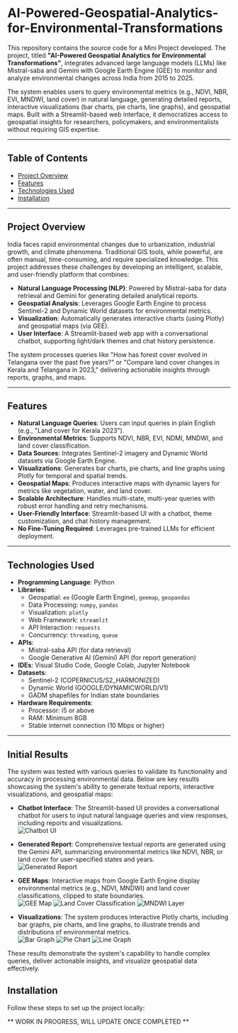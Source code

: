 # AI-Powered-Geospatial-Analytics-for-Environmental-Transformations


This repository contains the source code for a Mini Project developed. The project, titled **"AI-Powered Geospatial Analytics for Environmental Transformations"**, integrates advanced large language models (LLMs) like Mistral-saba and Gemini with Google Earth Engine (GEE) to monitor and analyze environmental changes across India from 2015 to 2025.

The system enables users to query environmental metrics (e.g., NDVI, NBR, EVI, MNDWI, land cover) in natural language, generating detailed reports, interactive visualizations (bar charts, pie charts, line graphs), and geospatial maps. Built with a Streamlit-based web interface, it democratizes access to geospatial insights for researchers, policymakers, and environmentalists without requiring GIS expertise.

---

## Table of Contents
- [Project Overview](#project-overview)
- [Features](#features)
- [Technologies Used](#technologies-used)
- [Installation](#installation)

---

## Project Overview
India faces rapid environmental changes due to urbanization, industrial growth, and climate phenomena. Traditional GIS tools, while powerful, are often manual, time-consuming, and require specialized knowledge. This project addresses these challenges by developing an intelligent, scalable, and user-friendly platform that combines:
- **Natural Language Processing (NLP)**: Powered by Mistral-saba for data retrieval and Gemini for generating detailed analytical reports.
- **Geospatial Analysis**: Leverages Google Earth Engine to process Sentinel-2 and Dynamic World datasets for environmental metrics.
- **Visualization**: Automatically generates interactive charts (using Plotly) and geospatial maps (via GEE).
- **User Interface**: A Streamlit-based web app with a conversational chatbot, supporting light/dark themes and chat history persistence.

The system processes queries like "How has forest cover evolved in Telangana over the past five years?" or "Compare land cover changes in Kerala and Telangana in 2023," delivering actionable insights through reports, graphs, and maps.

---

## Features
- **Natural Language Queries**: Users can input queries in plain English (e.g., "Land cover for Kerala 2023").
- **Environmental Metrics**: Supports NDVI, NBR, EVI, NDMI, MNDWI, and land cover classification.
- **Data Sources**: Integrates Sentinel-2 imagery and Dynamic World datasets via Google Earth Engine.
- **Visualizations**: Generates bar charts, pie charts, and line graphs using Plotly for temporal and spatial trends.
- **Geospatial Maps**: Produces interactive maps with dynamic layers for metrics like vegetation, water, and land cover.
- **Scalable Architecture**: Handles multi-state, multi-year queries with robust error handling and retry mechanisms.
- **User-Friendly Interface**: Streamlit-based UI with a chatbot, theme customization, and chat history management.
- **No Fine-Tuning Required**: Leverages pre-trained LLMs for efficient deployment.

---

## Technologies Used
- **Programming Language**: Python
- **Libraries**:
  - Geospatial: `ee` (Google Earth Engine), `geemap`, `geopandas`
  - Data Processing: `numpy`, `pandas`
  - Visualization: `plotly`
  - Web Framework: `streamlit`
  - API Interaction: `requests`
  - Concurrency: `threading`, `queue`
- **APIs**:
  - Mistral-saba API (for data retrieval)
  - Google Generative AI (Gemini) API (for report generation)
- **IDEs**: Visual Studio Code, Google Colab, Jupyter Notebook
- **Datasets**:
  - Sentinel-2 (COPERNICUS/S2_HARMONIZED)
  - Dynamic World (GOOGLE/DYNAMICWORLD/V1)
  - GADM shapefiles for Indian state boundaries
- **Hardware Requirements**:
  - Processor: i5 or above
  - RAM: Minimum 8GB
  - Stable internet connection (10 Mbps or higher)

---

## Initial Results

The system was tested with various queries to validate its functionality and accuracy in processing environmental data. Below are key results showcasing the system's ability to generate textual reports, interactive visualizations, and geospatial maps:

- **Chatbot Interface**: The Streamlit-based UI provides a conversational chatbot for users to input natural language queries and view responses, including reports and visualizations.  
  ![Chatbot UI](screenshots/chatbot_ui.png)

- **Generated Report**: Comprehensive textual reports are generated using the Gemini API, summarizing environmental metrics like NDVI, NBR, or land cover for user-specified states and years.  
  ![Generated Report](screenshots/generated_report.png)

- **GEE Maps**: Interactive maps from Google Earth Engine display environmental metrics (e.g., NDVI, MNDWI) and land cover classifications, clipped to state boundaries.  
  ![GEE Map](screenshots/gee_map.png)
  ![Land Cover Classification](screenshots/land_cover_classification.png)
  ![MNDWI Layer](screenshots/mndwi_layer.png)

- **Visualizations**: The system produces interactive Plotly charts, including bar graphs, pie charts, and line graphs, to illustrate trends and distributions of environmental metrics.  
  ![Bar Graph](screenshots/bar_graph.png)
  ![Pie Chart](screenshots/pie_chart.png)
  ![Line Graph](screenshots/line_graph.png)

These results demonstrate the system's capability to handle complex queries, deliver actionable insights, and visualize geospatial data effectively.

## Installation
Follow these steps to set up the project locally:

** WORK IN PROGRESS, WILL UPDATE ONCE COMPLETED **
